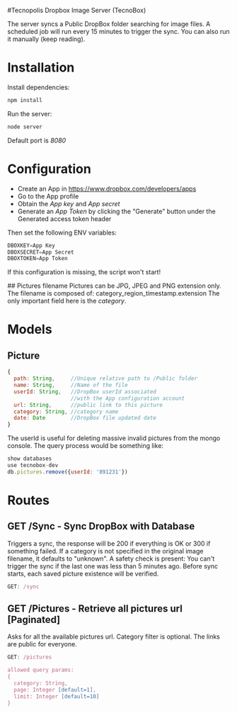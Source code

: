 #Tecnopolis Dropbox Image Server (TecnoBox)

The server syncs a Public DropBox folder searching for image files.
A scheduled job will run every 15 minutes to trigger the sync. You can also run it manually (keep reading).

# Installation
Install dependencies:
```js
npm install
```

Run the server:
```js
node server
```

Default port is *8080*

# Configuration
* Create an App in https://www.dropbox.com/developers/apps
* Go to the App profile
* Obtain the *App key* and *App secret*
* Generate an *App Token* by clicking the "Generate" button under the Generated access token header

Then set the following ENV variables:

```js
DBOXKEY=App Key
DBOXSECRET=App Secret
DBOXTOKEN=App Token
```
If this configuration is missing, the script won't start!

## Pictures filename
Pictures can be JPG, JPEG and PNG extension only. The filename is composed of: category_region_timestamp.extension
The only important field here is the *category*.

# Models
## Picture
```js
{
  path: String,     //Unique relative path to /Public folder
  name: String,     //Name of the file
  userId: String,   //DropBox userId associated
                    //with the App configuration account
  url: String,      //public link to this picture
  category: String, //category name
  date: Date        //DropBox file updated date
}

```
The userId is useful for deleting massive invalid pictures from the mongo console. The query process would be something like:
```js
show databases
use tecnobox-dev
db.pictures.remove({userId: '891231'})
```

# Routes

## GET /Sync - Sync DropBox with Database
Triggers a sync, the response will be 200 if everything is OK or 300 if something failed.
If a category is not specified in the original image filename, it defaults to "unknown".
A safety check is present: You can't trigger the sync if the last one was less than 5 minutes ago.
Before sync starts, each saved picture existence will be verified.

```js
GET: /sync
```

## GET /Pictures - Retrieve all pictures url [Paginated]
Asks for all the available pictures url. Category filter is optional. The links are public for everyone.
```js
GET: /pictures

allowed query params:
{
  category: String,
  page: Integer [default=1],
  limit: Integer [default=10]
}
```
